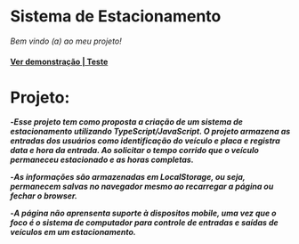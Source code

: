 <div aling="center">

# Sistema de Estacionamento
</div>

*Bem vindo (a) ao meu projeto!*

<h4>
<a href="https://dio-projeto-estacionamento-nahbe.vercel.app/"</h4>Ver demonstração | Teste<a/>


# Projeto:
-*Esse projeto tem como proposta a criação de um sistema de estacionamento utilizando TypeScript/JavaScript. O projeto armazena as entradas dos usuários como identificação do veículo e placa e registra data e hora da entrada. Ao solicitar o tempo corrido que o veículo permaneceu estacionado e as horas completas.*

-*As informações são armazenadas em LocalStorage, ou seja, permanecem salvas no navegador mesmo ao recarregar a página ou fechar o browser.*

-*A página não aprensenta suporte à dispositos mobile, uma vez que o foco é o sistema de computador para controle de entradas e saídas de veículos em um estacionamento.*




